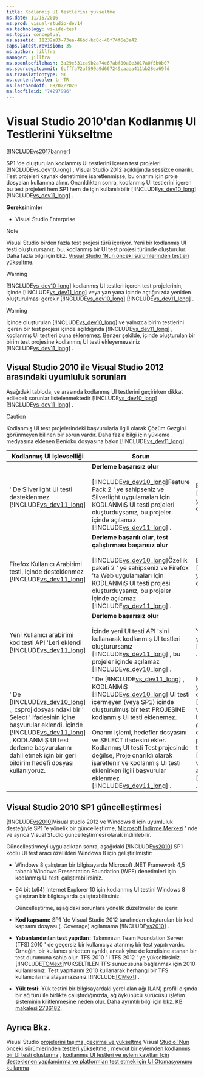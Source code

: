 ```yaml
---
title: Kodlanmış UI testlerini yükseltme
ms.date: 11/15/2016
ms.prod: visual-studio-dev14
ms.technology: vs-ide-test
ms.topic: conceptual
ms.assetid: 11232a83-73ea-46bd-bc0c-46f74f6e3a42
caps.latest.revision: 35
ms.author: jillfra
manager: jillfra
ms.openlocfilehash: 3a29e531ca9b2a74e67abf80a0e3017a0f5b0b07
ms.sourcegitcommit: 6cfffa72af599a9d667249caaaa411bb28ea69fd
ms.translationtype: MT
ms.contentlocale: tr-TR
ms.lasthandoff: 09/02/2020
ms.locfileid: "74297996"
---
```

# <a name="upgrading-coded-ui-tests-from-visual-studio-2010"></a>Visual Studio 2010'dan Kodlanmış UI Testlerini Yükseltme
[!INCLUDE[vs2017banner](../includes/vs2017banner.md)]

SP1 'de oluşturulan kodlanmış UI testlerini içeren test projeleri [!INCLUDE[vs_dev10_long](../includes/vs-dev10-long-md.md)] , Visual Studio 2012 açıldığında sessizce onarılır. Test projeleri kaynak denetimine işaretlenmişse, bu onarım için proje dosyaları kullanıma alınır. Onarıldıktan sonra, kodlanmış UI testlerini içeren bu test projeleri hem SP1 hem de için kullanılabilir [!INCLUDE[vs_dev10_long](../includes/vs-dev10-long-md.md)] [!INCLUDE[vs_dev11_long](../includes/vs-dev11-long-md.md)] .

 **Gereksinimler**

- Visual Studio Enterprise

> [!NOTE]
> Visual Studio birden fazla test projesi türü içeriyor. Yeni bir kodlanmış UI testi oluşturursanız, bu, kodlanmış bir UI test projesi türünde oluşturulur. Daha fazla bilgi için bkz. [Visual Studio 'Nun önceki sürümlerinden testleri yükseltme](https://msdn.microsoft.com/e9c8b7f6-bd72-448e-8edb-d090dcc5cf52).

> [!WARNING]
> [!INCLUDE[vs_dev10_long](../includes/vs-dev10-long-md.md)] kodlanmış UI testleri içeren test projelerinin, içinde [!INCLUDE[vs_dev11_long](../includes/vs-dev11-long-md.md)] veya yan yana içinde açtığınızda yeniden oluşturulması gerekir [!INCLUDE[vs_dev10_long](../includes/vs-dev10-long-md.md)] [!INCLUDE[vs_dev11_long](../includes/vs-dev11-long-md.md)] .

> [!WARNING]
> İçinde oluşturulan [!INCLUDE[vs_dev10_long](../includes/vs-dev10-long-md.md)] ve yalnızca birim testlerini içeren bir test projesi içinde açıldığında [!INCLUDE[vs_dev11_long](../includes/vs-dev11-long-md.md)] , kodlanmış UI testleri buna eklenemez. Benzer şekilde, içinde oluşturulan bir birim test projesine kodlanmış UI testi ekleyemezsiniz [!INCLUDE[vs_dev11_long](../includes/vs-dev11-long-md.md)] .

## <a name="compatibility-issues-between-visual-studio-2010-and-visual-studio-2012"></a>Visual Studio 2010 ile Visual Studio 2012 arasındaki uyumluluk sorunları
 Aşağıdaki tabloda, ve arasında kodlanmış UI testlerini geçirirken dikkat edilecek sorunlar listelenmektedir [!INCLUDE[vs_dev10_long](../includes/vs-dev10-long-md.md)] [!INCLUDE[vs_dev11_long](../includes/vs-dev11-long-md.md)] .

> [!CAUTION]
> Kodlanmış UI test projelerindeki başvurularla ilgili olarak Çözüm Gezgini görünmeyen bilinen bir sorun vardır. Daha fazla bilgi için yükleme medyasına eklenen Benioku dosyasına bakın [!INCLUDE[vs_dev11_long](../includes/vs-dev11-long-md.md)] .

|Kodlanmış UI işlevselliği|Sorun|Çözüm|
|----------------------------|-----------|--------------|
|' De Silverlight UI testi desteklenmez [!INCLUDE[vs_dev11_long](../includes/vs-dev11-long-md.md)]|**Derleme başarısız olur**<br /><br /> [!INCLUDE[vs_dev10_long](../includes/vs-dev10-long-md.md)]Feature Pack 2 ' ye sahipseniz ve Silverlight uygulamaları Için KODLANMıŞ UI testi projeleri oluşturduysanız, bu projeler içinde açılamaz [!INCLUDE[vs_dev11_long](../includes/vs-dev11-long-md.md)] .|Bu projeleri [!INCLUDE[vs_dev10_long](../includes/vs-dev10-long-md.md)] yalnızca Feature Pack 2 ' de yönetmenizi öneririz.|
|Firefox Kullanıcı Arabirimi testi, içinde desteklenmez [!INCLUDE[vs_dev11_long](../includes/vs-dev11-long-md.md)]|**Derleme başarılı olur, test çalıştırması başarısız olur**<br /><br /> [!INCLUDE[vs_dev10_long](../includes/vs-dev10-long-md.md)]Özellik paketi 2 ' ye sahipseniz ve Firefox 'ta Web uygulamaları Için KODLANMıŞ UI testi projesi oluşturduysanız, bu projeler içinde açılamaz [!INCLUDE[vs_dev11_long](../includes/vs-dev11-long-md.md)] .|Bu projeleri [!INCLUDE[vs_dev10_long](../includes/vs-dev10-long-md.md)] yalnızca Feature Pack 2 ' de yönetmenizi öneririz.|
|Yeni Kullanıcı arabirimi kod testi API 'Leri eklendi [!INCLUDE[vs_dev11_long](../includes/vs-dev11-long-md.md)]|**Derleme başarısız olur**<br /><br /> İçinde yeni UI testi API 'sini kullanarak kodlanmış UI testleri oluşturursanız [!INCLUDE[vs_dev11_long](../includes/vs-dev11-long-md.md)] , bu projeler içinde açılamaz [!INCLUDE[vs_dev10_long](../includes/vs-dev10-long-md.md)] .|Yeni API kullanan projeler yalnızca ' de yönetilmelidir [!INCLUDE[vs_dev11_long](../includes/vs-dev11-long-md.md)] .|
|' De [!INCLUDE[vs_dev10_long](../includes/vs-dev10-long-md.md)] ,, csproj dosyasındaki bir ' Select ' ifadesinin içine başvurular eklendi. İçinde [!INCLUDE[vs_dev11_long](../includes/vs-dev11-long-md.md)] , KODLANMıŞ UI test derleme başvurularını dahil etmek için bir geri bildirim hedefi dosyası kullanıyoruz.|' De [!INCLUDE[vs_dev11_long](../includes/vs-dev11-long-md.md)] , KODLANMıŞ [!INCLUDE[vs_dev10_long](../includes/vs-dev10-long-md.md)] UI testi içermeyen (veya SP1) içinde oluşturulmuş bir test PROJESINE kodlanmış UI testi eklenemez.<br /><br /> Onarım işlemi, hedefler dosyasını ve SELECT ifadesini ekler. Kodlanmış UI testi Test projesinde değilse, Proje onarıldı olarak işaretlenir ve kodlanmış UI testi eklenirken ilgili başvurular eklenmez [!INCLUDE[vs_dev11_long](../includes/vs-dev11-long-md.md)] .|Kullanarak aynı çözümde yeni bir test projesi oluşturmanız [!INCLUDE[vs_dev11_long](../includes/vs-dev11-long-md.md)] ve buna yeni KODLANMıŞ UI testinizi eklemeniz gerekecektir. Alternatif olarak, SP1 'deki test projesine kodlanmış UI testleri ekleyebilir [!INCLUDE[vs_dev10_long](../includes/vs-dev10-long-md.md)] ve içinde bu projeyi açabilirsiniz [!INCLUDE[vs_dev11_long](../includes/vs-dev11-long-md.md)] .|

## <a name="visual-studio-2010-sp1-update"></a><a name="UpgradingCodedUIFromVS2010_Update"></a> Visual Studio 2010 SP1 güncelleştirmesi
 [!INCLUDE[vs2010](../includes/vs2010-md.md)]Visual studio 2012 ve Windows 8 için uyumluluk desteğiyle SP1 'e yönelik bir güncelleştirme, [Microsoft İndirme Merkezi](https://www.microsoft.com/download/details.aspx?id=34677) ' nde ve ayrıca Visual Studio güncelleştirmesi olarak indirilebilir.

 Güncelleştirmeyi uyguladıktan sonra, aşağıdaki [!INCLUDE[vs2010](../includes/vs2010-md.md)] SP1 kodlu UI test aracı özellikleri Windows 8 için geliştirilmiştir:

- Windows 8 çalıştıran bir bilgisayarda Microsoft .NET Framework 4,5 tabanlı Windows Presentation Foundation (WPF) denetimleri için kodlanmış UI testi çalıştırabilirsiniz.

- 64 bit (x64) Internet Explorer 10 için kodlanmış UI testini Windows 8 çalıştıran bir bilgisayarda çalıştırabilirsiniz.

  Güncelleştirme, aşağıdaki sorunlara yönelik düzeltmeler de içerir:

- **Kod kapsamı:** SP1 'de Visual Studio 2012 tarafından oluşturulan bir kod kapsamı dosyası (. Coverage) açılamama [!INCLUDE[vs2010](../includes/vs2010-md.md)] .

- **Yabanlandırılan test yapıtları:** Takımınızın Team Foundation Server (TFS) 2010 ' de geçersiz bir kullanıcıya atanmış bir test yapıtı vardır. Örneğin, bir kullanıcı şirketten ayrıldı, ancak yine de kendisine atanan bir test durumuna sahip olur. TFS 2010 ' i TFS 2012 ' ye yükseltirsiniz. [!INCLUDE[TCMext](../includes/tcmext-md.md)]YÜKSELTILEN TFS sunucusuna bağlanmak için 2010 kullanırsınız. Test yapıtlarını 2010 kullanarak herhangi bir TFS kullanıcılarına atayamazsınız [!INCLUDE[TCMext](../includes/tcmext-md.md)] .

- **Yük testi:** Yük testini bir bilgisayardaki yerel alan ağı (LAN) profili dışında bir ağ türü ile birlikte çalıştırdığınızda, ağ öykünücü sürücüsü işletim sisteminin kilitlenmesine neden olur. Daha ayrıntılı bilgi için bkz. [KB makalesi 2736182](https://support.microsoft.com/help/2736182/a-gdr-update-for-visual-studio-2010-sp1-is-available-to-add-compatibil).

## <a name="see-also"></a>Ayrıca Bkz.
 Visual Studio [projelerini taşıma, geçirme ve yükseltme](../porting/porting-migrating-and-upgrading-visual-studio-projects.md) Visual [Studio 'Nun önceki sürümlerinden testleri yükseltme](https://msdn.microsoft.com/e9c8b7f6-bd72-448e-8edb-d090dcc5cf52) , [mevcut bir eylemden kodlanmış bir UI testi oluşturma](https://msdn.microsoft.com/library/56736963-9027-493b-b5c4-2d4e86d1d497) , [kodlanmış UI testleri ve eylem kayıtları Için desteklenen yapılandırma ve platformları](../test/supported-configurations-and-platforms-for-coded-ui-tests-and-action-recordings.md) [test etmek için UI Otomasyonunu kullanma](../test/use-ui-automation-to-test-your-code.md)
